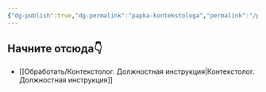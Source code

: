```yaml
---
{"dg-publish":true,"dg-permalink":"papka-kontekstologa","permalink":"/papka-kontekstologa/"}
---
```



## Начните отсюда👇
- [[Обработать/Контекстолог. Должностная инструкция\|Контекстолог. Должностная инструкция]]
